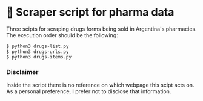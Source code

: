 # 💊 Scraper script for pharma data

Three scipts for scraping drugs forms being sold in Argentina's pharmacies. The execution order should be the following:

```
$ python3 drugs-list.py
$ python3 drugs-urls.py
$ python3 drugs-items.py
```

### Disclaimer

Inside the script there is no reference on which webpage this scipt acts on. As a personal preference, I prefer not to disclose that information.
